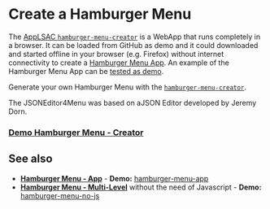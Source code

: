 # Create a Hamburger Menu
The [AppLSAC `hamburger-menu-creator`](https://en.wikiversity.org/wiki/AppLSAC) is a WebApp that runs completely in a browser. It can be loaded from GitHub as demo and it could downloaded and started offline in your browser (e.g. Firefox) without internet connectivity to create a [Hamburger Menu App](https://www.github.com/niebert/hamburger_menu_app). An example of the Hamburger Menu App can be [tested as demo](https://niebert.github.io/hamburger_menu_app).

Generate your own Hamburger Menu with the [`hamburger-menu-creator`]((https://niebert.github.io/hamburger-menu-creator)).

The JSONEditor4Menu was based on aJSON Editor developed by Jeremy Dorn.

<h3><a href="https://niebert.github.io/hamburger-menu-creator" target="_blank">Demo Hamburger Menu - Creator</a></h3>

## See also 
* **[Hamburger Menu - App](https://niebert.github.io/hamburger_menu_app)** - **Demo:** <a href="https://www.github.com/niebert/hamburger_menu_app" target="_blank">hamburger-menu-app</a>
* **[Hamburger Menu - Multi-Level](/www.github.com/niebert/hamburger-menu-no-js/)** without the need of Javascript - **Demo:** <a href="https://www.github.com/niebert/hamburger-menu-no-js/" target="_blank">hamburger-menu-no-js</a>
